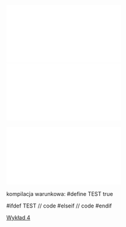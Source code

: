 ![Laboratorium 3_2021](/Notatki/Semestr%201/Podstawy%20programowania/Labolatoria/Labolatoria%203/Laboratorium%203_2021.pdf)
![Labolatoria 3](/Notatki/Semestr%201/Podstawy%20programowania/Labolatoria/Labolatoria%203/Labolatoria%203.cpp)

![Labolatoria 3 zadanie 4](/Notatki/Semestr%201/Podstawy%20programowania/Labolatoria/Labolatoria%203/Labolatoria%203%20zadanie%204.cpp)



kompilacja warunkowa:
\#define TEST true

\#ifdef TEST
	// code
\#elseif
	// code
\#endif

[Wykład 4](/Notatki/Semestr%201/Podstawy%20programowania/Wyk%C5%82ady/Wyk%C5%82ad%204/Wyk%C5%82ad%204.md)